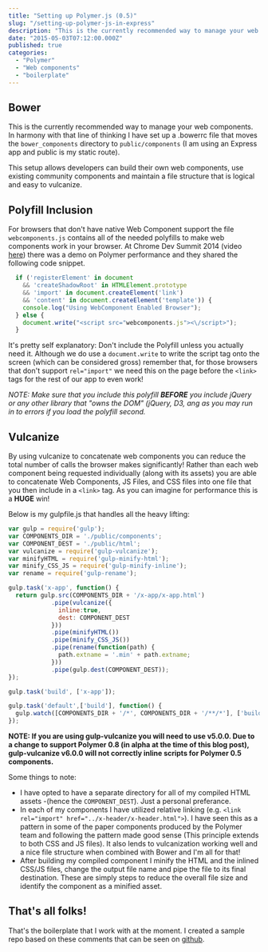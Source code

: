```yaml
---
title: "Setting up Polymer.js (0.5)"
slug: "/setting-up-polymer-js-in-express"
description: "This is the currently recommended way to manage your web components."
date: "2015-05-03T07:12:00.000Z"
published: true
categories: 
  - "Polymer"
  - "Web components"
  - "boilerplate"
---
```


## Bower
This is the currently recommended way to manage your web components. In harmony with that line of thinking I have set up a .bowerrc file that moves the `bower_components` directory to `public/components` (I am using an Express app and public is my static route).

This setup allows developers can build their own web components, use existing community components and maintain a file structure that is logical and easy to vulcanize. 

## Polyfill Inclusion
For browsers that don't have native Web Component support the file `webcomponents.js` contains all of the needed polyfills to make web components work in your browser. At Chrome Dev Summit 2014 (video [here](https://www.youtube.com/watch?v=kV0hgdMpH28)) there was a demo on Polymer performance and they shared the following code snippet. 

```javascript
  if ('registerElement' in document
    && 'createShadowRoot' in HTMLElement.prototype
    && 'import' in document.createElement('link')
    && 'content' in document.createElement('template')) {
    console.log("Using WebComponent Enabled Browser");
  } else {
    document.write("<script src="webcomponents.js"><\/script>");
  }
```

It's pretty self explanatory: Don't include the Polyfill unless you actually need it. Although we do use a `document.write` to write the script tag onto the screen (which can be considered gross) remember that, for those browsers that don't support `rel="import"` we need this on the page before the `<link>` tags for the rest of our app to even work!

*NOTE: Make sure that you include this polyfill **BEFORE** you include jQuery or any other library that "owns the DOM" (jQuery, D3, ang as you may run in to errors if you load the polyfill second.*

## Vulcanize
By using vulcanize to concatenate web components you can reduce the total number of calls the browser makes significantly! Rather than each web component being requested individually (along with its assets) you are able to concatenate Web Components, JS Files, and CSS files into one file that you then include in a `<link>` tag. As you can imagine for performance this is a **HUGE** win!

Below is my gulpfile.js that handles all the heavy lifting:

```javascript
var gulp = require('gulp');
var COMPONENTS_DIR = './public/components';
var COMPONENT_DEST = './public/html';
var vulcanize = require('gulp-vulcanize');
var minifyHTML = require('gulp-minify-html');
var minify_CSS_JS = require('gulp-minify-inline');
var rename = require('gulp-rename');

gulp.task('x-app', function() {
  return gulp.src(COMPONENTS_DIR + '/x-app/x-app.html')
            .pipe(vulcanize({
              inline:true,
              dest: COMPONENT_DEST
            }))
            .pipe(minifyHTML())
            .pipe(minify_CSS_JS())
            .pipe(rename(function(path) {
              path.extname = '.min' + path.extname;
            }))
            .pipe(gulp.dest(COMPONENT_DEST));
});

gulp.task('build', ['x-app']);

gulp.task('default',['build'], function() {
  gulp.watch([COMPONENTS_DIR + '/*', COMPONENTS_DIR + '/**/*'], ['build']);
});
```

**NOTE: If you are using gulp-vulcanize you will need to use v5.0.0. Due to a change to support Polymer 0.8 (in alpha at the time of this blog post), gulp-vulcanize v6.0.0 will not correctly inline scripts for Polymer 0.5 components.** 

Some things to note:

- I have opted to have a separate directory for all of my compiled HTML assets -(hence the `COMPONENT_DEST`). Just a personal preferance.
- In each of my components I have utilized relative linking (e.g. `<link rel="import" href="../x-header/x-header.html">`). I have seen this as a pattern in some of the paper components produced by the Polymer team and following the pattern made good sense (This principle extends to both CSS and JS files). It also lends to vulcanization working well and a nice file structure when combined with Bower and I'm all for that!
- After building my compiled component I minify the HTML and the inlined CSS/JS files, change the output file name and pipe the file to its final destination. These are simply steps to reduce the overall file size and identify the component as a minified asset.

## That's all folks!
That's the boilerplate that I work with at the moment. I created a sample repo based on these comments that can be seen on [github](https://github.com/jshcrowthe/polymer-express-boilerplate).
